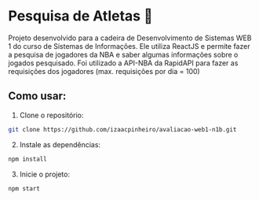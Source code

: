 # Pesquisa de Atletas 🏀

Projeto desenvolvido para a cadeira de Desenvolvimento de Sistemas WEB 1 do curso de Sistemas de Informações. Ele utiliza ReactJS e permite fazer a pesquisa de jogadores da NBA e saber algumas informações sobre o jogados pesquisado.
Foi utilizado a API-NBA da RapidAPI para fazer as requisições dos jogadores (max. requisições por dia = 100)

## Como usar:

1. Clone o repositório:
```bash
git clone https://github.com/izaacpinheiro/avaliacao-web1-n1b.git
```

2. Instale as dependências:
```bash
npm install
```

3. Inicie o projeto:
```bash
npm start
```
